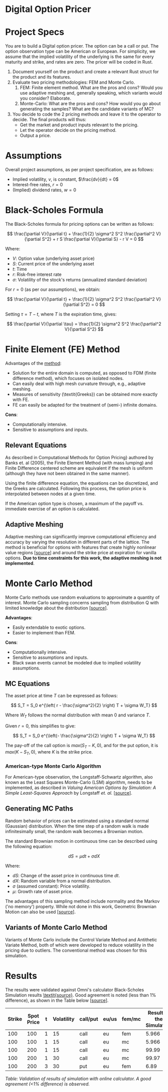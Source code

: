 # Digital Option Pricer

# Project Specs

You are to build a Digital option pricer. The option can be a call or put. The option observation type can be American or European. For simplicity, we assume that the implied volatility of the underlying is the same for every maturity and strike, and rates are zero. The pricer will be coded in Rust.

1. Document yourself on the product and create a relevant Rust struct for the product and its features.
2. Evaluate two pricing methodologies: FEM and Monte Carlo.
    1. FEM: Finite element method. What are the pros and cons? Would you use adaptive meshing and, generally speaking, which variants would you consider? Elaborate.
    2. Monte-Carlo: What are the pros and cons? How would you go about generating the samples? What are the candidate variants of MC?
3. You decide to code the 2 pricing methods and leave it to the operator to decide. The final products will thus:
    - Get the market and product inputs relevant to the pricing.
    - Let the operator decide on the pricing method.
    - Output a price.

# Assumptions

Overall project assumptions, as per project specification, are as follows:

- Implied volatility, $v$, is constant, $\frac{dv}{dt} = 0$
- Interest-free rates, $r = 0$
- (Implied) dividend rates, $w = 0$

# Black-Scholes Formula

The Black-Scholes formula for pricing options can be written as follows:

$$
\frac{\partial V}{\partial t} + \frac{1}{2} \sigma^2 S^2 \frac{\partial^2 V}{\partial S^2} + r S \frac{\partial V}{\partial S} - r V = 0
$$

Where:
- $V$: Option value (underlying asset price)
- $S$: Current price of the underlying asset
- $t$: Time
- $r$: Risk-free interest rate
- $\sigma$: Volatility of the stock's returns (annualized standard deviation)

For $r = 0$ (as per our assumptions), we obtain:

$$
\frac{\partial V}{\partial t} + \frac{1}{2} \sigma^2 S^2 \frac{\partial^2 V}{\partial S^2} = 0
$$

Setting $\tau = T - t$, where $T$ is the expiration time, gives:

$$
\frac{\partial V}{\partial \tau} = \frac{1}{2} \sigma^2 S^2 \frac{\partial^2 V}{\partial S^2}
$$

# Finite Element (FE) Method

Advantages of the [method](http://www.juergentopper.de/pdfs/fe_wilmott.pdf):

- Solution for the entire domain is computed, as opposed to FDM (finite difference method), which focuses on isolated nodes.
- Can easily deal with high mesh curvature through, e.g., adaptive meshing.
- Measures of sensitivity (\textit{Greeks}) can be obtained more exactly with FE.
- FE can easily be adapted for the treatment of (semi-) infinite domains.

**Cons**:

- Computationally intensive.
- Sensitive to assumptions and inputs.

## Relevant Equations

As described in Computational Methods for Option Pricing} authored by Banks et. al (2005), the Finite Element Method (with mass lumping) and Finite Difference centered scheme are equivalent if the mesh is uniform (although they have not been obtained in the same manner).

Using the finite difference equation, the equations can be discretized, and the Greeks are calculated. Following this process, the option price is interpolated between nodes at a given time.

If the American option type is chosen, a maximum of the payoff vs. immediate exercise of an option is calculated.

## Adaptive Meshing

Adaptive meshing can significantly improve computational efficiency and accuracy by varying the resolution in different parts of the lattice. The method is beneficial for options with features that create highly nonlinear value regions [[source](https://www.sciencedirect.com/science/article/pii/S0304405X99000240)] and around the strike price at expiration for vanilla options. **Due to time constraints for this work, the adaptive meshing is not implemented**.

# Monte Carlo Method

Monte Carlo methods use random evaluations to approximate a quantity of interest. Monte Carlo sampling concerns sampling from distribution Q with limited knowledge about the distribution [[source](https://faculty.washington.edu/yenchic/19A_stat535/Lec9_MC.pdf)].

**Advantages**:

- Easily extendable to exotic options.
- Easier to implement than FEM.

**Cons**:

- Computationally intensive.
- Sensitive to assumptions and inputs.
- Black swan events cannot be modeled due to implied volatility assumptions.

## MC Equations

The asset price at time $T$ can be expressed as follows:

$$
S_T = S_0 e^{\left( r - \frac{\sigma^2}{2} \right) T + \sigma W_T}
$$

Where $W_T$ follows the normal distribution with mean 0 and variance $T$.

Given $r = 0$, this simplifies to give:

$$
S_T = S_0 e^{\left(- \frac{\sigma^2}{2} \right) T + \sigma W_T}
$$

The pay-off of the call option is $max(S_T - K,0)$, and for the put option, it is $max(K - S_T, 0)$, where $K$ is the strike price.

### American-type Monte Carlo Algorithm

For American-type observation, the Longstaff-Schwartz algorithm, also known as the Least Squares Monte-Carlo (LSM) algorithm, needs to be implemented, as described in *Valuing American Options by Simulation: A Simple Least-Squares Approach* by Longstaff *et. al.* [[source](https://people.math.ethz.ch/~hjfurrer/teaching/LongstaffSchwartzAmericanOptionsLeastSquareMonteCarlo.pdf)].

## Generating MC Paths

Random behavior of prices can be estimated using a standard normal (Gaussian) distribution. When the time step of a random walk is made infinitesimally small, the random walk becomes a Brownian motion.

The standard Brownian motion in continuous time can be described using the following equation:

$$
dS = \mu dt + \sigma dX
$$

Where:
- $dS$: Change of the asset price in continuous time $dt$.
- $dX$: Random variable from a normal distribution.
- $\sigma$ (assumed constant): Price volatility.
- $\mu$: Growth rate of asset price.

The advantages of this sampling method include normality and the Markov ('no memory') property. While not done in this work, Geometric Brownian Motion can also be used [[source](https://www.simtrade.fr/blog_simtrade/brownian-motion-finance/)].

## Variants of Monte Carlo Method

Variants of Monte Carlo include the Control Variate Method and Antithetic Variate Method, both of which were developed to reduce volatility in the pricing due to outliers. The conventional method was chosen for this simulation.

# Results

The results were validated against Omni's calculator Black-Scholes Simulation results [\textit{source}](https://www.omnicalculator.com/finance/black-scholes). Good agreement is noted (less than 1% difference), as shown in the Table below [[source](https://www.omnicalculator.com/finance/black-scholes)].

| Strike | Spot Price | t  | Volatility | call/put | eu/us | fem/mc | Result of the Simulation | BS Calculator Online |
|--------|------------|----|------------|----------|-------|--------|--------------------------|----------------------|
| 100    | 100        | 1  | 15         | call     | eu    | fem    | 5.966                    | 5.98                 |
| 100    | 100        | 1  | 15         | call     | eu    | mc     | 5.966                    | 5.98                 |
| 100    | 200        | 1  | 15         | call     | eu    | mc     | 99.99                    | 100                  |
| 100    | 200        | 1  | 30         | call     | eu    | mc     | 99.97                    | 100.15               |
| 100    | 200        | 3  | 30         | put      | eu    | fem    | 6.89                     | 6.9                  |

*Table: Validation of results of simulation with online calculator. A good agreement (<1% difference) is observed.*
